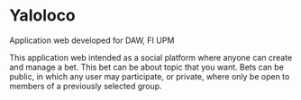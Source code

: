 # Yaloloco
Application web developed for DAW, FI UPM

This application web intended as a social platform where anyone can create and manage a bet. This bet can be about topic that you want. Bets can be public, in which any user may participate, or private, where only be open to members of a previously selected group. 
